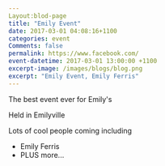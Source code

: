 ```yaml
---
Layout:blod-page
title: "Emily Event"
date: 2017-03-01 04:08:16+1100
categories: event 
Comments: false
permalink: https://www.facebook.com/
event-datetime: 2017-03-01 13:00:00 +1100
excerpt-image: /images/blogs/blog.png
excerpt: "Emily Event, Emily Ferris"
---
```


The best event ever for Emily's

Held in Emilyville

Lots of cool people coming including 

+ Emily Ferris
+ PLUS more...
